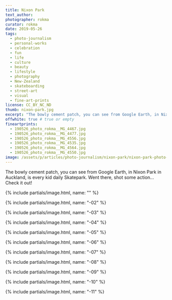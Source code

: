 ```yaml
---
title: Nixon Park
text_author:
photographer: rokma
curator: rokma
date: 2019-05-26
tags:
  - photo-journalism
  - personal-works
  - celebration
  - fun
  - life
  - culture
  - beauty
  - lifestyle
  - photography
  - New-Zealand
  - skateboarding
  - street-art
  - visual
  - fine-art-prints
license: CC_BY_NC_ND
thumb: nixon-park.jpg
excerpt: "The bowly cement patch, you can see from Google Earth, in Nixon Park in Auckland, is every kid daily Skatepark. Went there, shot some action... Check it out!"
offwhite: true # true or empty
fineartprints:
  - 190526_photo_rokma__MG_4467.jpg
  - 190526_photo_rokma__MG_4477.jpg
  - 190526_photo_rokma__MG_4556.jpg
  - 190526_photo_rokma__MG_4535.jpg
  - 190526_photo_rokma__MG_4564.jpg
  - 190526_photo_rokma__MG_4550.jpg
image: /assets/p/articles/photo-journalism/nixon-park/nixon-park-photo-by-rokma.jpg
---
```

The bowly cement patch, you can see from Google Earth, in Nixon Park in Auckland, is every kid daily Skatepark. Went there, shot some action... Check it out!

{% include partials/image.html, name: "" %}

{% include partials/image.html, name: "-02" %}

{% include partials/image.html, name: "-03" %}

{% include partials/image.html, name: "-04" %}

{% include partials/image.html, name: "-05" %}

{% include partials/image.html, name: "-06" %}

{% include partials/image.html, name: "-07" %}

{% include partials/image.html, name: "-08" %}

{% include partials/image.html, name: "-09" %}

{% include partials/image.html, name: "-10" %}

{% include partials/image.html, name: "-11" %}
